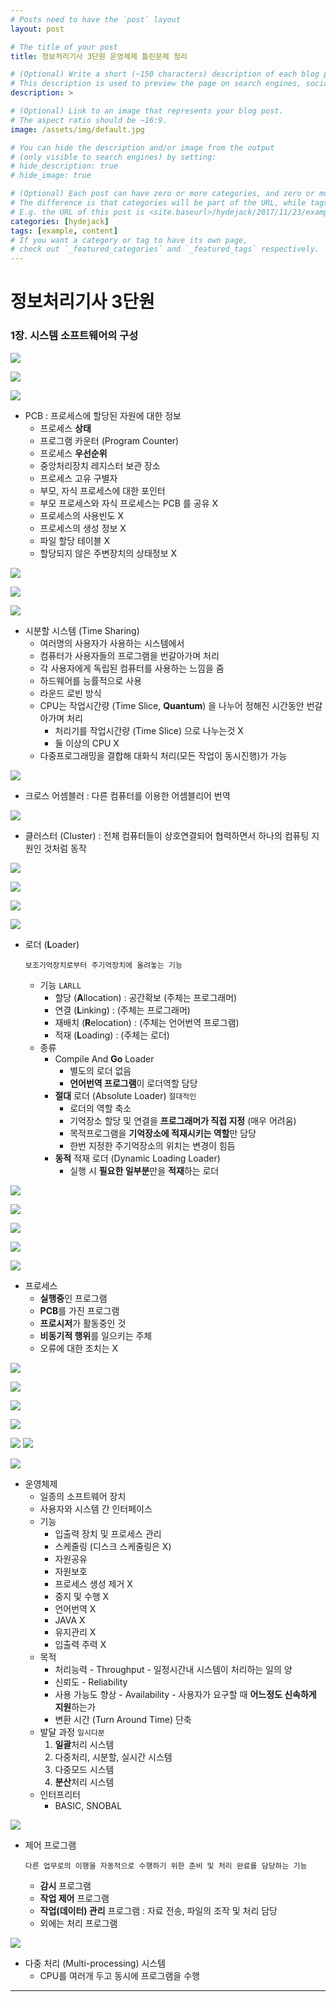 ```yaml
---
# Posts need to have the `post` layout
layout: post

# The title of your post
title: 정보처리기사 3단원 운영체제 틀린문제 정리

# (Optional) Write a short (~150 characters) description of each blog post.
# This description is used to preview the page on search engines, social media, etc.
description: >

# (Optional) Link to an image that represents your blog post.
# The aspect ratio should be ~16:9.
image: /assets/img/default.jpg

# You can hide the description and/or image from the output
# (only visible to search engines) by setting:
# hide_description: true
# hide_image: true

# (Optional) Each post can have zero or more categories, and zero or more tags.
# The difference is that categories will be part of the URL, while tags will not.
# E.g. the URL of this post is <site.baseurl>/hydejack/2017/11/23/example-content/
categories: [hydejack]
tags: [example, content]
# If you want a category or tag to have its own page,
# check out `_featured_categories` and `_featured_tags` respectively.
---
```


# 정보처리기사 3단원

### 1장. 시스템 소프트웨어의 구성

![](https://imgur.com/5YYhqPm.png)

![](https://imgur.com/xsIB2VS.png)

![](https://imgur.com/p7ZYjog.png)

- PCB : 프로세스에 할당된 자원에 대한 정보
  - 프로세스 **상태**
  - 프로그램 카운터 (Program Counter)
  - 프로세스 **우선순위**
  - 중앙처리장치 레지스터 보관 장소
  - 프로세스 고유 구별자
  - 부모, 자식 프로세스에 대한 포인터
  - 부모 프로세스와 자식 프로세스는 PCB 를 공유 X
  - 프로세스의 사용빈도 X
  - 프로세스의 생성 정보 X
  - 파일 할당 테이블 X
  - 할당되지 않은 주변장치의 상태정보 X



![](https://imgur.com/cScgg9T.png)

![](https://imgur.com/l0drTCN.png)

![](https://imgur.com/5gKyMsN.png)

- 시분할 시스템 (Time Sharing)
  - 여러명의 사용자가 사용하는 시스템에서
  - 컴퓨터가 사용자들의 프로그램을 번갈아가며 처리
  - 각 사용자에게 독립된 컴퓨터를 사용하는 느낌을 줌
  - 하드웨어를 능률적으로 사용
  - 라운드 로빈 방식
  - CPU는 작업시간량 (Time Slice, **Quantum**) 을 나누어 정해진 시간동안 번갈아가며 처리
    - 처리기를 작업시간량 (Time Slice) 으로 나누는것 X
    - 둘 이상의 CPU X
  - 다중프로그래밍을 결합해 대화식 처리(모든 작업이 동시진행)가 가능



![](https://imgur.com/Nm9xYic.png)

- 크로스 어셈블러 : 다른 컴퓨터를 이용한 어셈블리어 번역



![](https://imgur.com/NAVK6IH.png)

- 클러스터 (Cluster) : 전체 컴퓨터들이 상호연결되어 협력하면서 하나의 컴퓨팅 지원인 것처럼 동작



![](https://imgur.com/6ZJgqPS.png)

![](https://imgur.com/phsXXGr.png)

![](https://imgur.com/6NA1XsL.png)

![](https://imgur.com/lgS0IiZ.png)

- 로더 (**L**oader)

  ```
  보조기억장치로부터 주기억장치에 올려놓는 기능
  ```

  - 기능 `LARLL`
    - 할당 (**A**llocation) : 공간확보 (주체는 프로그래머)
    - 연결 (**L**inking) : (주체는 프로그래머)
    - 재배치 (**R**elocation) : (주체는 언어번역 프로그램)
    - 적재 (**L**oading) : (주체는 로더)
  - 종류
    - Compile And **Go** Loader
      - 별도의 로더 없음
      - **언어번역 프로그램**이 로더역할 담당
    - **절대** 로더 (Absolute Loader) `절대적인`
      - 로더의 역할 축소
      - 기억장소 할당 및 연결을 **프로그래머가 직접 지정** (매우 어려움)
      - 목적프로그램을 **기억장소에 적재시키는 역할**만 담당
      - 한번 지정한 주기억장소의 위치는 변경이 힘듬
    - **동적** 적재 로더 (Dynamic Loading Loader)
      - 실행 시 **필요한 일부분**만을 **적재**하는 로더



![](https://imgur.com/e9bwBQg.png)

![](https://imgur.com/b9CnHuw.png)

![](https://imgur.com/F27FieI.png)

![](https://imgur.com/bpbDhoc.png)

![](https://imgur.com/VWX2EFR.png)

- 프로세스
  - **실행중**인 프로그램
  - **PCB**를 가진 프로그램
  - **프로시저**가 활동중인 것
  - **비동기적 행위**를 일으키는 주체
  - 오류에 대한 조치는 X



![](https://imgur.com/sPUZNnI.png)

![](https://imgur.com/Viv4hoq.png)

![](https://imgur.com/J8n5xXD.png)

![](https://imgur.com/92513wm.png)

![](https://imgur.com/BoPiuwR.png)
![](https://imgur.com/8y7EKfJ.png)

![](https://imgur.com/8MFNkkN.png)



- 운영체제
  - 일종의 소프트웨어 장치
  - 사용자와 시스템 간 인터페이스
  - 기능
    - 입출력 장치 및 프로세스 관리
    - 스케줄링 (디스크 스케줄링은 X)
    - 자원공유
    - 자원보호
    - 프로세스 생성 제거 X
    - 중지 및 수행 X
    - 언어번역 X
    - JAVA X
    - 유지관리 X
    - 입출력 주력 X
  - 목적
    - 처리능력 - Throughput - 일정시간내 시스템이 처리하는 일의 양
    - 신뢰도 - Reliability
    - 사용 가능도 향상 - Availability - 사용자가 요구할 때 **어느정도 신속하게 지원**하는가
    - 변환 시간 (Turn Around Time) 단축
  - 발달 과정 `일시다분`
    1. **일괄**처리 시스템
    2. 다중처리, 시분할, 실시간 시스템
    3. 다중모드 시스템
    4. **분산**처리 시스템
  - 인터프리터
    - BASIC, SNOBAL



![](https://imgur.com/J85pLBH.png)

- 제어 프로그램

  ```
  다른 업무로의 이행을 자동적으로 수행하기 위한 준비 및 처리 완료를 담당하는 기능
  ```

  - **감시** 프로그램
  - **작업 제어** 프로그램
  - **작업(데이터) 관리** 프로그램 : 자료 전송, 파일의 조작 및 처리 담당
  - 외에는 처리 프로그램



![](https://imgur.com/fDErnMf.png)

- 다중 처리 (Multi-processing) 시스템
  - CPU를 여러개 두고 동시에 프로그램을 수행

---







